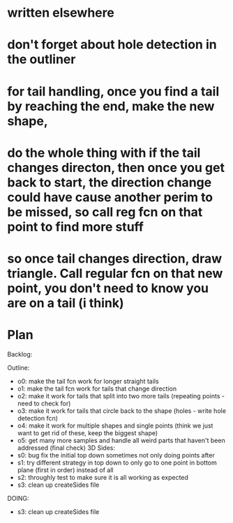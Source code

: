 # written elsewhere

# don't forget about hole detection in the outliner

# for tail handling, once you find a tail by reaching the end, make the new shape,

# do the whole thing with if the tail changes directon, then once you get back to start, the direction change could have cause another perim to be missed, so call reg fcn on that point to find more stuff

# so once tail changes direction, draw triangle. Call regular fcn on that new point, you don't need to know you are on a tail (i think)

# Plan

Backlog:

Outline:

- o0: make the tail fcn work for longer straight tails
- o1: make the tail fcn work for tails that change direction
- o2: make it work for tails that split into two more tails (repeating points - need to check for)
- o3: make it work for tails that circle back to the shape (holes - write hole detection fcn)
- o4: make it work for multiple shapes and single points (think we just want to get rid of these, keep the biggest shape)
- o5: get many more samples and handle all weird parts that haven't been addressed (final check)
  3D Sides:
- s0: bug fix the initial top down sometimes not only doing points after
- s1: try different strategy in top down to only go to one point in bottom plane (first in order) instead of all
- s2: throughly test to make sure it is all working as expected
- s3: clean up createSides file

DOING:

- s3: clean up createSides file
